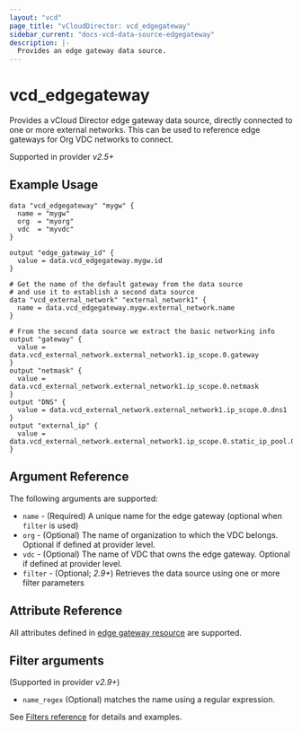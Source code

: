 ```yaml
---
layout: "vcd"
page_title: "vCloudDirector: vcd_edgegateway"
sidebar_current: "docs-vcd-data-source-edgegateway"
description: |-
  Provides an edge gateway data source.
---
```


# vcd\_edgegateway

Provides a vCloud Director edge gateway data source, directly connected to one or more external networks. This can be used to reference
edge gateways for Org VDC networks to connect.

Supported in provider *v2.5+*

## Example Usage

```hcl
data "vcd_edgegateway" "mygw" {
  name = "mygw"
  org  = "myorg"
  vdc  = "myvdc"
}

output "edge_gateway_id" {
  value = data.vcd_edgegateway.mygw.id
}

# Get the name of the default gateway from the data source
# and use it to establish a second data source
data "vcd_external_network" "external_network1" {
  name = data.vcd_edgegateway.mygw.external_network.name
}

# From the second data source we extract the basic networking info
output "gateway" {
  value = data.vcd_external_network.external_network1.ip_scope.0.gateway
}
output "netmask" {
  value = data.vcd_external_network.external_network1.ip_scope.0.netmask
}
output "DNS" {
  value = data.vcd_external_network.external_network1.ip_scope.0.dns1
}
output "external_ip" {
  value = data.vcd_external_network.external_network1.ip_scope.0.static_ip_pool.0.start_address
}
```

## Argument Reference

The following arguments are supported:

* `name` - (Required) A unique name for the edge gateway (optional when `filter` is used)
* `org` - (Optional) The name of organization to which the VDC belongs. Optional if defined at provider level.
* `vdc` - (Optional) The name of VDC that owns the edge gateway. Optional if defined at provider level. 
* `filter` - (Optional; *2.9+*) Retrieves the data source using one or more filter parameters

## Attribute Reference

All attributes defined in [edge gateway resource](/docs/providers/vcd/r/edgegateway.html#attribute-reference) are supported.

## Filter arguments

(Supported in provider *v2.9+*)

* `name_regex` (Optional) matches the name using a regular expression.

See [Filters reference](/docs/providers/vcd/guides/data_source_filters.html) for details and examples.

